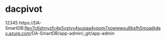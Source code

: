 # dacpivot
12345
https://DA-SmartDB:flev7c6shnyzfc4p5vstyy4susiaa4vpom7xowiewsu6bsfh5moa@dev.azure.com/DA-SmartDB/app-admin/_git/app-admin
